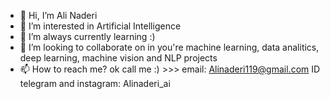 - 👋 Hi, I’m Ali Naderi
- 👀 I’m interested in Artificial Intelligence
- 🌱 I’m always currently learning :)
- 💞️ I’m looking to collaborate on in you're machine learning, data analitics, deep learning, machine vision and NLP projects
- 📫 How to reach me?
ok call me :) >>> email: Alinaderi119@gmail.com
                  ID telegram and instagram: Alinaderi_ai

<!---
AliNaderi1996/AliNaderi1996 is a ✨ special ✨ repository because its `README.md` (this file) appears on your GitHub profile.
You can click the Preview link to take a look at your changes.
--->
